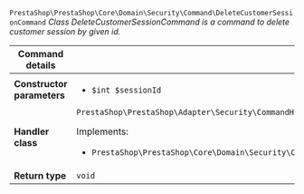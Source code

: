 `PrestaShop\PrestaShop\Core\Domain\Security\Command\DeleteCustomerSessionCommand`
_Class DeleteCustomerSessionCommand is a command to delete customer session by given id._

| Command details            |    |
| -------------------------- | -- |
| **Constructor parameters** | <ul> <li>`$int $sessionId`</li> </ul> |
| **Handler class**          | `PrestaShop\PrestaShop\Adapter\Security\CommandHandler\DeleteCustomerSessionHandler`  <p> Implements: </p> <ul>  <li>`PrestaShop\PrestaShop\Core\Domain\Security\CommandHandler\DeleteCustomerSessionHandlerInterface`</li>  |
| **Return type** |  `void`  |
